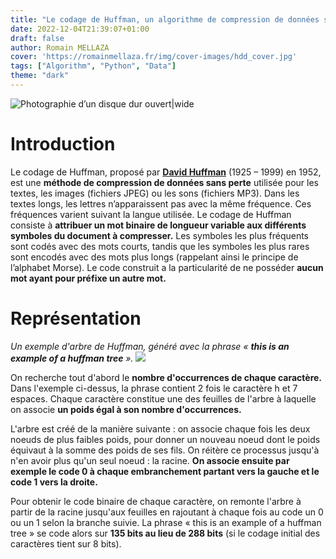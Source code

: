 ```yaml
---
title: "Le codage de Huffman, un algorithme de compression de données sans perte"
date: 2022-12-04T21:39:07+01:00
draft: false
author: Romain MELLAZA
cover: 'https://romainmellaza.fr/img/cover-images/hdd_cover.jpg'
tags: ["Algorithm", "Python", "Data"]
theme: "dark"
---
```


![Photographie d’un disque dur ouvert|wide](https://romainmellaza.fr/img/cover-images/hdd_cover.jpg)

# Introduction
Le codage de Huffman, proposé par [**David Huffman**](https://fr.wikipedia.org/wiki/David_Albert_Huffman) (1925 – 1999) en 1952, est une **méthode de compression de données sans perte** utilisée pour les textes, les images (fichiers JPEG) ou les sons (fichiers MP3). Dans les textes longs, les lettres n’apparaissent pas avec la même fréquence. Ces fréquences varient suivant la langue utilisée. Le codage de Huffman consiste à **attribuer un mot binaire de longueur variable aux différents symboles du document à compresser.** Les symboles les plus fréquents sont codés avec des mots courts, tandis que les symboles les plus rares sont encodés avec des mots plus longs (rappelant ainsi le principe de l’alphabet Morse). Le code construit a la particularité de ne posséder **aucun mot ayant pour préfixe un autre mot.**

# Représentation
*Un exemple d'arbre de Huffman, généré avec la phrase « **this is an example of a huffman tree** ».*
![](https://romainmellaza.fr/img/huffman_coding/example_tree.jpg)

On recherche tout d'abord le **nombre d'occurrences de chaque caractère.** Dans l'exemple ci-dessus, la phrase contient 2 fois le caractère h et 7 espaces. Chaque caractère constitue une des feuilles de l'arbre à laquelle on associe **un poids égal à son nombre d'occurrences.**

L'arbre est créé de la manière suivante : on associe chaque fois les deux noeuds de plus faibles poids, pour donner un nouveau noeud dont le poids équivaut à la somme des poids de ses fils. On réitère ce processus jusqu'à n'en avoir plus qu'un seul noeud : la racine. **On associe ensuite par exemple le code 0 à chaque embranchement partant vers la gauche et le code 1 vers la droite.**

Pour obtenir le code binaire de chaque caractère, on remonte l'arbre à partir de la racine jusqu'aux feuilles en rajoutant à chaque fois au code un 0 ou un 1 selon la branche suivie. La phrase « this is an example of a huffman tree » se code alors sur **135 bits au lieu de 288 bits** (si le codage initial des caractères tient sur 8 bits).